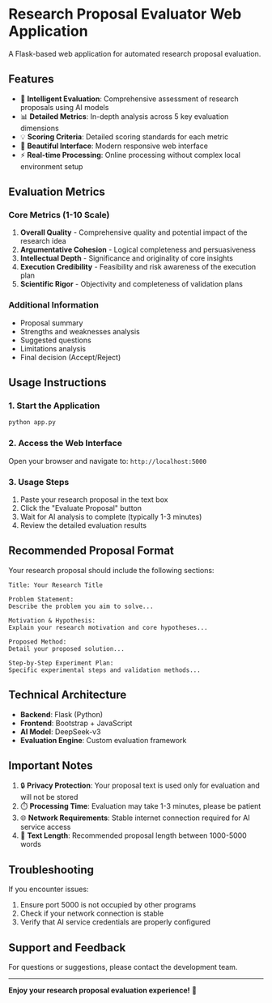 # Research Proposal Evaluator Web Application

A Flask-based web application for automated research proposal evaluation.

## Features

- 🎯 **Intelligent Evaluation**: Comprehensive assessment of research proposals using AI models
- 📊 **Detailed Metrics**: In-depth analysis across 5 key evaluation dimensions
- 💡 **Scoring Criteria**: Detailed scoring standards for each metric
- 🎨 **Beautiful Interface**: Modern responsive web interface
- ⚡ **Real-time Processing**: Online processing without complex local environment setup

## Evaluation Metrics

### Core Metrics (1-10 Scale)

1. **Overall Quality** - Comprehensive quality and potential impact of the research idea
2. **Argumentative Cohesion** - Logical completeness and persuasiveness
3. **Intellectual Depth** - Significance and originality of core insights
4. **Execution Credibility** - Feasibility and risk awareness of the execution plan
5. **Scientific Rigor** - Objectivity and completeness of validation plans

### Additional Information

- Proposal summary
- Strengths and weaknesses analysis
- Suggested questions
- Limitations analysis
- Final decision (Accept/Reject)

## Usage Instructions

### 1. Start the Application

```bash
python app.py
```

### 2. Access the Web Interface

Open your browser and navigate to: `http://localhost:5000`

### 3. Usage Steps

1. Paste your research proposal in the text box
2. Click the "Evaluate Proposal" button
3. Wait for AI analysis to complete (typically 1-3 minutes)
4. Review the detailed evaluation results

## Recommended Proposal Format

Your research proposal should include the following sections:

```
Title: Your Research Title

Problem Statement: 
Describe the problem you aim to solve...

Motivation & Hypothesis: 
Explain your research motivation and core hypotheses...

Proposed Method: 
Detail your proposed solution...

Step-by-Step Experiment Plan: 
Specific experimental steps and validation methods...
```

## Technical Architecture

- **Backend**: Flask (Python)
- **Frontend**: Bootstrap + JavaScript
- **AI Model**: DeepSeek-v3
- **Evaluation Engine**: Custom evaluation framework

## Important Notes

1. 🔒 **Privacy Protection**: Your proposal text is used only for evaluation and will not be stored
2. ⏱️ **Processing Time**: Evaluation may take 1-3 minutes, please be patient
3. 🌐 **Network Requirements**: Stable internet connection required for AI service access
4. 📝 **Text Length**: Recommended proposal length between 1000-5000 words

## Troubleshooting

If you encounter issues:

1. Ensure port 5000 is not occupied by other programs
2. Check if your network connection is stable
3. Verify that AI service credentials are properly configured

## Support and Feedback

For questions or suggestions, please contact the development team.

---

**Enjoy your research proposal evaluation experience!** 🚀 